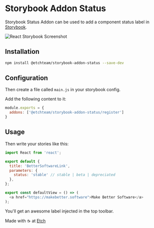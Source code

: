 # Storybook Addon Status

Storybook Status Addon can be used to add a component status label in [Storybook](https://storybook.js.org).

![React Storybook Screenshot](https://raw.githubusercontent.com/etchteam/storybook-addon-status/master/screenshot.png)

## Installation

```sh
npm install @etchteam/storybook-addon-status --save-dev
```

## Configuration

Then create a file called `main.js` in your storybook config.

Add the following content to it:

```js
module.exports = {
  addons: ['@etchteam/storybook-addon-status/register']
}
```

## Usage

Then write your stories like this:

```js
import React from 'react';

export default {
  title: 'BetterSoftwareLink',
  parameters: {
    status: 'stable' // stable | beta | depreciated
  },
};

export const defaultView = () => (
  <a href="https://makebetter.software">Make Better Software</a>
);
```

You'll get an awesome label injected in the top toolbar.

Made with ☕ at [Etch](https://etch.co)